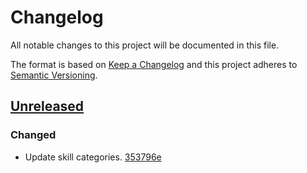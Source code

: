 # Changelog

All notable changes to this project will be documented in this file.

The format is based on [Keep a Changelog](http://keepachangelog.com/)
and this project adheres to [Semantic Versioning](http://semver.org/).

## [Unreleased](https://github.com/atomist-skills/zprint-skill/tree/HEAD)

### Changed

-   Update skill categories. [353796e](https://github.com/atomist-skills/zprint-skill/commit/353796e1feee640c477f16f9f144d6c6ba748da7)
